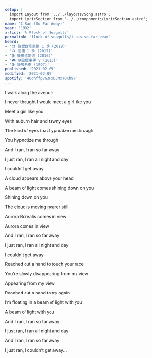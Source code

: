 ```yaml
---
setup: |
  import Layout from '../../layouts/Song.astro';
  import LyricSection from '../../components/LyricSection.astro';
name: 'I Ran (So Far Away)'
year: '1982'
artist: 'A Flock of Seagulls'
permalink: 'flock-of-seagulls/i-ran-so-far-away'
heard:
- '📺 性愛自修室第 1 季 (2019)'
- '📺 闇第 1 季 (2017)'
- '🎬 樂來越愛你 (2016)'
- '🎮 俠盜獵車手 V (2013)'
- '🎬 接觸未來 (1997)'
published: '2021-02-09'
modified: '2021-02-09'
spotify: '4OdhffpvG3HxDJMxYOKh97'
---
```


<LyricSection>

I walk along the avenue

I never thought I would meet a girl like you

Meet a girl like you

</LyricSection>

<LyricSection>

With auburn hair and tawny eyes

The kind of eyes that hypnotize me through

You hypnotize me through

</LyricSection>

<LyricSection>

And I ran, I ran so far away

I just ran, I ran all night and day

I couldn&rsquo;t get away

</LyricSection>

<LyricSection>

A cloud appears above your head

A beam of light comes shining down on you

Shining down on you

</LyricSection>

<LyricSection>

The cloud is moving nearer still

Aurora Borealis comes in view

Aurora comes in view

</LyricSection>

<LyricSection>

And I ran, I ran so far away

I just ran, I ran all night and day

I couldn&rsquo;t get away

</LyricSection>

<LyricSection>

Reached out a hand to touch your face

You&rsquo;re slowly disappearing from my view

Appearing from my view

</LyricSection>

<LyricSection>

Reached out a hand to try again

I&rsquo;m floating in a beam of light with you

A beam of light with you

</LyricSection>

<LyricSection>

And I ran, I ran so far away

I just ran, I ran all night and day

</LyricSection>

<LyricSection>

And I ran, I ran so far away

I just ran, I couldn&rsquo;t get away...

</LyricSection>
